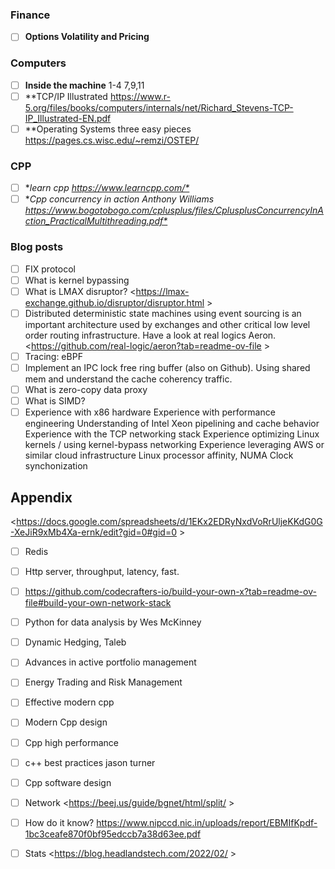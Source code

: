 ### Finance
- [ ] **Options Volatility and Pricing**

### Computers
- [ ] **Inside the machine** 1-4 7,9,11
- [ ] **TCP/IP Illustrated <https://www.r-5.org/files/books/computers/internals/net/Richard_Stevens-TCP-IP_Illustrated-EN.pdf>
- [ ] **Operating Systems three easy pieces <https://pages.cs.wisc.edu/~remzi/OSTEP/>
### CPP
- [ ] **learn cpp <https://www.learncpp.com/*>* 
- [ ] **Cpp concurrency in action Anthony Williams <https://www.bogotobogo.com/cplusplus/files/CplusplusConcurrencyInAction_PracticalMultithreading.pdf*>* 
### Blog posts
- [ ] FIX protocol
- [ ] What is kernel bypassing
- [ ] What is LMAX disruptor? <https://lmax-exchange.github.io/disruptor/disruptor.html >
- [ ] Distributed deterministic state machines using event sourcing is an important architecture used by exchanges and other critical low level order routing infrastructure. Have a look at real logics Aeron. <https://github.com/real-logic/aeron?tab=readme-ov-file >
- [ ] Tracing: eBPF
- [ ] Implement an IPC lock free ring buffer (also on Github). Using shared mem and understand the cache coherency traffic.
- [ ] What is zero-copy data proxy
- [ ] What is SIMD?
- [ ] Experience with x86 hardware
Experience with performance engineering
Understanding of Intel Xeon pipelining and cache behavior
Experience with the TCP networking stack
Experience optimizing Linux kernels / using kernel-bypass networking
Experience leveraging AWS or similar cloud infrastructure
Linux processor affinity, NUMA
Clock synchonization

## Appendix
<https://docs.google.com/spreadsheets/d/1EKx2EDRyNxdVoRrUljeKKdG0G-XeJiR9xMb4Xa-ernk/edit?gid=0#gid=0 >

- [ ] Redis
- [ ] Http server, throughput, latency, fast.
- [ ] <https://github.com/codecrafters-io/build-your-own-x?tab=readme-ov-file#build-your-own-network-stack>

- [ ] Python for data analysis by Wes McKinney

- [ ] Dynamic Hedging, Taleb
- [ ] Advances in active portfolio management
- [ ] Energy Trading and Risk Management

- [ ] Effective modern cpp
- [ ] Modern Cpp design
- [ ] Cpp high performance
- [ ] c++ best practices jason turner
- [ ] Cpp software design

- [ ] Network <https://beej.us/guide/bgnet/html/split/ >
- [ ] How do it know? <https://www.nipccd.nic.in/uploads/report/EBMIfKpdf-1bc3ceafe870f0bf95edccb7a38d63ee.pdf>

- [ ] Stats <https://blog.headlandstech.com/2022/02/ >
